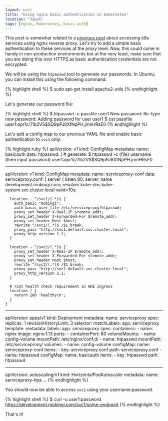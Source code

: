 ```yaml
---
layout: post
title: "Using nginx basic authentication in Kubernetes"
location: "Japan"
tags: [nginx, Kubernetes, basic-auth]
---
```


This post is somewhat related to a [previous post](https://flowerinthenight.com/blog/2018/03/31/access-pods-k8s) about accessing k8s services using nginx reverse proxy. Let's try to add a simple basic authentication to these services at the proxy level. Now, this could come in handy in non-production environments but at the very least, make sure that you are doing this over HTTPS as basic authentication credentials are not encrypted.

We will be using the `htpasswd` tool to generate our passwords. In Ubuntu, you can install this using the following command:

{% highlight shell %}
$ sudo apt-get install apache2-utils
{% endhighlight %}

Let's generate our password file:

{% highlight shell %}
$ htpasswd -c passfile user1
New password:
Re-type new password:
Adding password for user user1
$ cat passfile
user1:$apr1$c/7lb2VS$SQ9pPJ8XfNpPH.jmnHRsE0
{% endhighlight %}

Let's add a config map to our previous YAML file and enable basic authentication to `svc1` only:

{% highlight ruby %}
apiVersion: v1
kind: ConfigMap
metadata:
  name: basicauth
  data:
    htpasswd: |
      # generate: $ htpasswd -c {file} username (then input password)
      user1:$apr1$c/7lb2VS$SQ9pPJ8XfNpPH.jmnHRsE0

---

apiVersion: v1
kind: ConfigMap
metadata:
  name: serviceproxy-conf
data:
  serviceproxy.conf: |
    server {
      listen 80;
      server_name development.mobingi.com;
      resolver kube-dns.kube-system.svc.cluster.local valid=10s;

      location ~ ^/svc1/(.*)$ {
        auth_basic "mobingi";
        auth_basic_user_file /etc/serviceproxy/htpasswd;
        proxy_set_header X-Real-IP $remote_addr;
        proxy_set_header X-Forwarded-For $remote_addr;
        proxy_set_header Host $host;
        rewrite ^/svc1/(.*)$ /$1 break;
        proxy_pass "http://svc1.default.svc.cluster.local";
        proxy_http_version 1.1;
      }

      location ~ ^/svc2/(.*)$ {
        proxy_set_header X-Real-IP $remote_addr;
        proxy_set_header X-Forwarded-For $remote_addr;
        proxy_set_header Host $host;
        rewrite ^/svc2/(.*)$ /$1 break;
        proxy_pass "http://svc2.default.svc.cluster.local";
        proxy_http_version 1.1;
      }

      # root health check requirement in GKE ingress
      location / {
        return 200 'healthy\n';
      }
    }

---

apiVersion: apps/v1
kind: Deployment
metadata:
  name: serviceproxy
spec:
  replicas: 1
  revisionHistoryLimit: 3
  selector:
    matchLabels:
      app: serviceproxy
  template:
    metadata:
      labels:
        app: serviceproxy
    spec:
      containers:
      - name: nginx
        image: nginx:1.13
        ports:
        - containerPort: 80
        volumeMounts:
        - name: config-volume
          mountPath: /etc/nginx/conf.d/
        - name: htpasswd
          mountPath: /etc/serviceproxy/
      volumes:
      - name: config-volume
        configMap:
          name: serviceproxy-conf
          items:
          - key: serviceproxy.conf
            path: serviceproxy.conf
      - name: htpasswd
        configMap:
          name: basicauth
          items:
          - key: htpasswd
            path: htpasswd

---

apiVersion: autoscaling/v1
kind: HorizontalPodAutoscaler
metadata:
  name: serviceproxy-hpa
  ...
{% endhighlight %}

You should now be able to access `svc1` using your username:password.

{% highlight shell %}
$ curl -u user1:password https://development.mobingi.com/svc1/some-endpoint
{% endhighlight %}

That's it!

